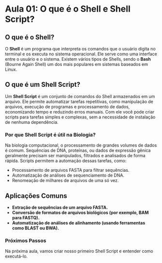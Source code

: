 # Aula 01: O que é o Shell e Shell Script?

## O que é o Shell?
O **Shell** é um programa que interpreta os comandos que o usuário digita no terminal e os executa no sistema operacional. Ele serve como uma interface entre o usuário e o sistema. Existem vários tipos de Shells, sendo o **Bash** (Bourne Again Shell) um dos mais populares em sistemas baseados em Linux.

## O que é um Shell Script?
Um **Shell Script** é um conjunto de comandos do Shell armazenados em um arquivo. Ele permite automatizar tarefas repetitivas, como manipulação de arquivos, execução de programas e processamento de dados, economizando tempo e reduzindo erros manuais. Com ele você pode criar scripts para tarefas simples e complexas, sem a necessidade de instalação de nenhuma dependência.

### Por que Shell Script é útil na Biologia?
Na biologia computacional, o processamento de grandes volumes de dados é comum. Sequências de DNA, proteínas, ou dados de expressão gênica geralmente precisam ser manipulados, filtrados e analisados de forma rápida. Scripts permitem a automação dessas tarefas, como:

- Processamento de arquivos FASTA para filtrar sequências.
- Automatização de análises de sequenciamento de DNA.
- Renomeação de milhares de arquivos de uma só vez.

## Aplicações Comuns
- **Extração de sequências de um arquivo FASTA.**
- **Conversão de formatos de arquivos biológicos (por exemplo, BAM para FASTQ).**
- **Automatização de análises de alinhamento (usando ferramentas como BLAST ou BWA).**

### Próximos Passos
Na próxima aula, vamos criar nosso primeiro Shell Script e entender como executá-lo.


